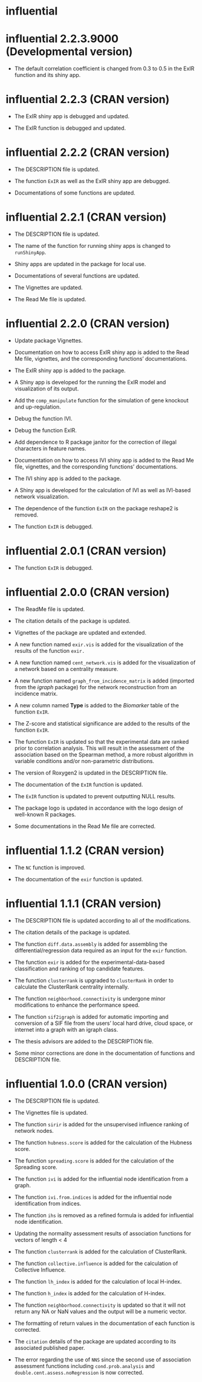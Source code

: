 influential
================

<!-- NEWS.md is generated from NEWS.Rmd. Please edit that file -->

# influential 2.2.3.9000 (Developmental version)

  - The default correlation coefficient is changed from 0.3 to 0.5 in
    the ExIR function and its shiny app.

# influential 2.2.3 (CRAN version)

  - The ExIR shiny app is debugged and updated.

  - The ExIR function is debugged and updated.

# influential 2.2.2 (CRAN version)

  - The DESCRIPTION file is updated.

  - The function `ExIR` as well as the ExIR shiny app are debugged.

  - Documentations of some functions are updated.

# influential 2.2.1 (CRAN version)

  - The DESCRIPTION file is updated.

  - The name of the function for running shiny apps is changed to
    `runShinyApp`.

  - Shiny apps are updated in the package for local use.

  - Documentations of several functions are updated.

  - The Vignettes are updated.

  - The Read Me file is updated.

# influential 2.2.0 (CRAN version)

  - Update package Vignettes.

  - Documentation on how to access ExIR shiny app is added to the Read
    Me file, vignettes, and the corresponding functions’ documentations.

  - The ExIR shiny app is added to the package.

  - A Shiny app is developed for the running the ExIR model and
    visualization of its output.

  - Add the `comp_manipulate` function for the simulation of gene
    knockout and up-regulation.

  - Debug the function IVI.

  - Debug the function ExIR.

  - Add dependence to R package janitor for the correction of illegal
    characters in feature names.

  - Documentation on how to access IVI shiny app is added to the Read Me
    file, vignettes, and the corresponding functions’ documentations.

  - The IVI shiny app is added to the package.

  - A Shiny app is developed for the calculation of IVI as well as
    IVI-based network visualization.

  - The dependence of the function `ExIR` on the package reshape2 is
    removed.

  - The function `ExIR` is debugged.

# influential 2.0.1 (CRAN version)

  - The function `ExIR` is debugged.

# influential 2.0.0 (CRAN version)

  - The ReadMe file is updated.

  - The citation details of the package is updated.

  - Vignettes of the package are updated and extended.

  - A new function named `exir.vis` is added for the visualization of
    the results of the function `exir.`

  - A new function named `cent_network.vis` is added for the
    visualization of a network based on a centrality measure.

  - A new function named `graph_from_incidence_matrix` is added
    (imported from the *igraph* package) for the network reconstruction
    from an incidence matrix.

  - A new column named **Type** is added to the *Biomarker* table of the
    function `ExIR`.

  - The Z-score and statistical significance are added to the results of
    the function `ExIR`.

  - The function `ExIR` is updated so that the experimental data are
    ranked prior to correlation analysis. This will result in the
    assessment of the association based on the Spearman method, a more
    robust algorithm in variable conditions and/or non-parametric
    distributions.

  - The version of Roxygen2 is updated in the DESCRIPTION file.

  - The documentation of the `ExIR` function is updated.

  - The `ExIR` function is updated to prevent outputting NULL results.

  - The package logo is updated in accordance with the logo design of
    well-known R packages.

  - Some documentations in the Read Me file are corrected.

# influential 1.1.2 (CRAN version)

  - The `NC` function is improved.

  - The documentation of the `exir` function is updated.

# influential 1.1.1 (CRAN version)

  - The DESCRIPTION file is updated according to all of the
    modifications.

  - The citation details of the package is updated.

  - The function `diff.data.assembly` is added for assembling the
    differential/regression data required as an input for the `exir`
    function.

  - The function `exir` is added for the experimental-data-based
    classification and ranking of top candidate features.

  - The function `clusterrank` is upgraded to `clusterRank` in order to
    calculate the ClusterRank centrality internally.

  - The function `neighborhood.connectivity` is undergone minor
    modifications to enhance the performance speed.

  - The function `sif2igraph` is added for automatic importing and
    conversion of a SIF file from the users’ local hard drive, cloud
    space, or internet into a graph with an igraph class.

  - The thesis advisors are added to the DESCRIPTION file.

  - Some minor corrections are done in the documentation of functions
    and DESCRIPTION file.

# influential 1.0.0 (CRAN version)

  - The DESCRIPTION file is updated.

  - The Vignettes file is updated.

  - The function `sirir` is added for the unsupervised influence ranking
    of network nodes.

  - The function `hubness.score` is added for the calculation of the
    Hubness score.

  - The function `spreading.score` is added for the calculation of the
    Spreading score.

  - The function `ivi` is added for the influential node identification
    from a graph.

  - The function `ivi.from.indices` is added for the influential node
    identification from indices.

  - The function `ihs` is removed as a refined formula is added for
    influential node identification.

  - Updating the normality assessment results of association functions
    for vectors of length \< 4

  - The function `clusterrank` is added for the calculation of
    ClusterRank.

  - The function `collective.influence` is added for the calculation of
    Collective Influence.

  - The function `lh_index` is added for the calculation of local
    H-index.

  - The function `h_index` is added for the calculation of H-index.

  - The function `neighborhood.connectivity` is updated so that it will
    not return any NA or NaN values and the output will be a numeric
    vector.

  - The formatting of return values in the documentation of each
    function is corrected.

  - The `citation` details of the package are updated according to its
    associated published paper.

  - The error regarding the use of `NNS` since the second use of
    association assessment functions including `cond.prob.analysis` and
    `double.cent.assess.noRegression` is now corrected.
